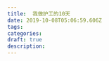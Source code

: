 ```yaml
---
title:  我做护工的10天
date: 2019-10-08T05:06:59.606Z
tags: 
categories:
draft: true
description: 
---
```

